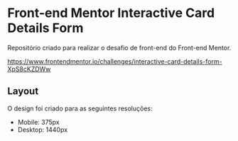 # Front-end Mentor Interactive Card Details Form

Repositório criado para realizar o desafio de front-end do Front-end Mentor.

https://www.frontendmentor.io/challenges/interactive-card-details-form-XpS8cKZDWw

## Layout

O design foi criado para as seguintes resoluções:

- Mobile: 375px
- Desktop: 1440px
